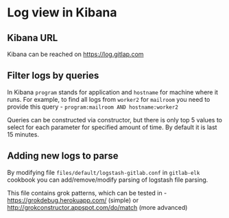 # Log view in Kibana

## Kibana URL

Kibana can be reached on https://log.gitlap.com


## Filter logs by queries

In Kibana `program` stands for application and `hostname` for machine where it runs. For example, to find all logs from `worker2` for `mailroom` you need to provide this query - `program:mailroom AND hostname:worker2`

Queries can be constructed via constructor, but there is only top 5 values to select for each parameter for specified amount of time. By default it is last 15 minutes.


## Adding new logs to parse

By modifying file `files/default/logstash-gitlab.conf` in `gitlab-elk` cookbook you can add/remove/modify parsing of logstash file parsing.

This file contains grok patterns, which can be tested in - https://grokdebug.herokuapp.com/ (simple) or http://grokconstructor.appspot.com/do/match (more advanced)

